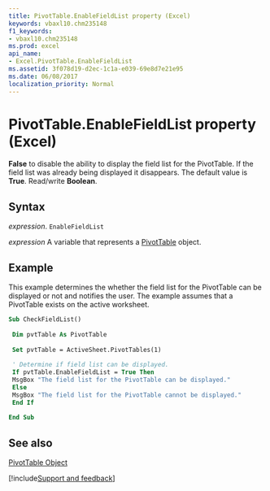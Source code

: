 ```yaml
---
title: PivotTable.EnableFieldList property (Excel)
keywords: vbaxl10.chm235148
f1_keywords:
- vbaxl10.chm235148
ms.prod: excel
api_name:
- Excel.PivotTable.EnableFieldList
ms.assetid: 3f078d19-d2ec-1c1a-e039-69e8d7e21e95
ms.date: 06/08/2017
localization_priority: Normal
---
```



# PivotTable.EnableFieldList property (Excel)

 **False** to disable the ability to display the field list for the PivotTable. If the field list was already being displayed it disappears. The default value is **True**. Read/write **Boolean**.


## Syntax

_expression_. `EnableFieldList`

_expression_ A variable that represents a [PivotTable](Excel.PivotTable.md) object.


## Example

This example determines the whether the field list for the PivotTable can be displayed or not and notifies the user. The example assumes that a PivotTable exists on the active worksheet.


```vb
Sub CheckFieldList() 
 
 Dim pvtTable As PivotTable 
 
 Set pvtTable = ActiveSheet.PivotTables(1) 
 
 ' Determine if field list can be displayed. 
 If pvtTable.EnableFieldList = True Then 
 MsgBox "The field list for the PivotTable can be displayed." 
 Else 
 MsgBox "The field list for the PivotTable cannot be displayed." 
 End If 
 
End Sub
```


## See also


[PivotTable Object](Excel.PivotTable.md)

[!include[Support and feedback](~/includes/feedback-boilerplate.md)]